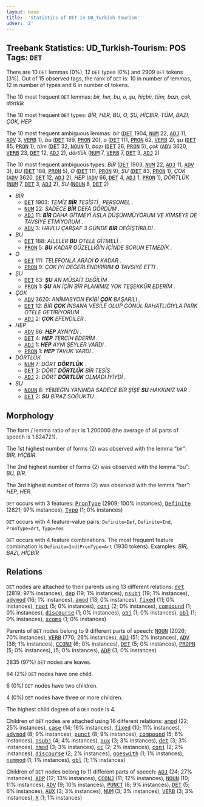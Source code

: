 ```yaml
---
layout: base
title:  'Statistics of DET in UD_Turkish-Tourism'
udver: '2'
---
```


## Treebank Statistics: UD_Turkish-Tourism: POS Tags: `DET`

There are 10 `DET` lemmas (0%), 12 `DET` types (0%) and 2909 `DET` tokens (3%).
Out of 15 observed tags, the rank of `DET` is: 10 in number of lemmas, 12 in number of types and 6 in number of tokens.

The 10 most frequent `DET` lemmas: <em>bir, her, bu, o, şu, hiçbir, tüm, bazı, çok, dörtlük</em>

The 10 most frequent `DET` types:  <em>BİR, HER, BU, O, ŞU, HİÇBİR, TÜM, BAZI, ÇOK, HEP</em>

The 10 most frequent ambiguous lemmas: <em>bir</em> (<tt><a href="tr_tourism-pos-DET.html">DET</a></tt> 1904, <tt><a href="tr_tourism-pos-NUM.html">NUM</a></tt> 22, <tt><a href="tr_tourism-pos-ADJ.html">ADJ</a></tt> 11, <tt><a href="tr_tourism-pos-ADV.html">ADV</a></tt> 3, <tt><a href="tr_tourism-pos-VERB.html">VERB</a></tt> 1), <em>bu</em> (<tt><a href="tr_tourism-pos-DET.html">DET</a></tt> 189, <tt><a href="tr_tourism-pos-PRON.html">PRON</a></tt> 20), <em>o</em> (<tt><a href="tr_tourism-pos-DET.html">DET</a></tt> 111, <tt><a href="tr_tourism-pos-PRON.html">PRON</a></tt> 62, <tt><a href="tr_tourism-pos-VERB.html">VERB</a></tt> 2), <em>şu</em> (<tt><a href="tr_tourism-pos-DET.html">DET</a></tt> 85, <tt><a href="tr_tourism-pos-PRON.html">PRON</a></tt> 1), <em>tüm</em> (<tt><a href="tr_tourism-pos-DET.html">DET</a></tt> 32, <tt><a href="tr_tourism-pos-NOUN.html">NOUN</a></tt> 1), <em>bazı</em> (<tt><a href="tr_tourism-pos-DET.html">DET</a></tt> 26, <tt><a href="tr_tourism-pos-PRON.html">PRON</a></tt> 5), <em>çok</em> (<tt><a href="tr_tourism-pos-ADV.html">ADV</a></tt> 3620, <tt><a href="tr_tourism-pos-VERB.html">VERB</a></tt> 23, <tt><a href="tr_tourism-pos-DET.html">DET</a></tt> 12, <tt><a href="tr_tourism-pos-ADJ.html">ADJ</a></tt> 2), <em>dörtlük</em> (<tt><a href="tr_tourism-pos-NUM.html">NUM</a></tt> 7, <tt><a href="tr_tourism-pos-VERB.html">VERB</a></tt> 7, <tt><a href="tr_tourism-pos-DET.html">DET</a></tt> 3, <tt><a href="tr_tourism-pos-ADJ.html">ADJ</a></tt> 2)

The 10 most frequent ambiguous types:  <em>BİR</em> (<tt><a href="tr_tourism-pos-DET.html">DET</a></tt> 1903, <tt><a href="tr_tourism-pos-NUM.html">NUM</a></tt> 22, <tt><a href="tr_tourism-pos-ADJ.html">ADJ</a></tt> 11, <tt><a href="tr_tourism-pos-ADV.html">ADV</a></tt> 3), <em>BU</em> (<tt><a href="tr_tourism-pos-DET.html">DET</a></tt> 188, <tt><a href="tr_tourism-pos-PRON.html">PRON</a></tt> 5), <em>O</em> (<tt><a href="tr_tourism-pos-DET.html">DET</a></tt> 111, <tt><a href="tr_tourism-pos-PRON.html">PRON</a></tt> 9), <em>ŞU</em> (<tt><a href="tr_tourism-pos-DET.html">DET</a></tt> 83, <tt><a href="tr_tourism-pos-PRON.html">PRON</a></tt> 1), <em>ÇOK</em> (<tt><a href="tr_tourism-pos-ADV.html">ADV</a></tt> 3620, <tt><a href="tr_tourism-pos-DET.html">DET</a></tt> 12, <tt><a href="tr_tourism-pos-ADJ.html">ADJ</a></tt> 2), <em>HEP</em> (<tt><a href="tr_tourism-pos-ADV.html">ADV</a></tt> 66, <tt><a href="tr_tourism-pos-DET.html">DET</a></tt> 4, <tt><a href="tr_tourism-pos-ADJ.html">ADJ</a></tt> 1, <tt><a href="tr_tourism-pos-PRON.html">PRON</a></tt> 1), <em>DÖRTLÜK</em> (<tt><a href="tr_tourism-pos-NUM.html">NUM</a></tt> 7, <tt><a href="tr_tourism-pos-DET.html">DET</a></tt> 3, <tt><a href="tr_tourism-pos-ADJ.html">ADJ</a></tt> 2), <em>SU</em> (<tt><a href="tr_tourism-pos-NOUN.html">NOUN</a></tt> 8, <tt><a href="tr_tourism-pos-DET.html">DET</a></tt> 2)


* <em>BİR</em>
  * <tt><a href="tr_tourism-pos-DET.html">DET</a></tt> 1903: <em>TEMİZ <b>BİR</b> TESİSTİ , PERSONEL .</em>
  * <tt><a href="tr_tourism-pos-NUM.html">NUM</a></tt> 22: <em>SADECE <b>BİR</b> DEFA GÖRDÜM .</em>
  * <tt><a href="tr_tourism-pos-ADJ.html">ADJ</a></tt> 11: <em><b>BİR</b> DAHA GİTMEYİ ASLA DÜŞÜNMÜYORUM VE KİMSEYE DE TAVSİYE ETMİYORUM .</em>
  * <tt><a href="tr_tourism-pos-ADV.html">ADV</a></tt> 3: <em>HAVLU ÇARŞAF 3 GÜNDE <b>BİR</b> DEĞİŞTİRİLDİ .</em>
* <em>BU</em>
  * <tt><a href="tr_tourism-pos-DET.html">DET</a></tt> 188: <em>AİLELER <b>BU</b> OTELE GİTMELİ .</em>
  * <tt><a href="tr_tourism-pos-PRON.html">PRON</a></tt> 5: <em><b>BU</b> KADAR GÜZELLİĞİN İÇİNDE SORUN ETMEDİK .</em>
* <em>O</em>
  * <tt><a href="tr_tourism-pos-DET.html">DET</a></tt> 111: <em>TELEFONLA ARADI <b>O</b> KADAR .</em>
  * <tt><a href="tr_tourism-pos-PRON.html">PRON</a></tt> 9: <em>ÇOK İYİ DEĞERLENDİRİRİM <b>O</b> TAVSİYE ETTİ .</em>
* <em>ŞU</em>
  * <tt><a href="tr_tourism-pos-DET.html">DET</a></tt> 83: <em><b>ŞU</b> AN MÜSAİT DEĞİLİM .</em>
  * <tt><a href="tr_tourism-pos-PRON.html">PRON</a></tt> 1: <em><b>ŞU</b> AN İÇİN BİR PLANIMIZ YOK TEŞEKKÜR EDERİM .</em>
* <em>ÇOK</em>
  * <tt><a href="tr_tourism-pos-ADV.html">ADV</a></tt> 3620: <em>ANİMASYON EKİBİ <b>ÇOK</b> BAŞARILI .</em>
  * <tt><a href="tr_tourism-pos-DET.html">DET</a></tt> 12: <em>BİR <b>ÇOK</b> İNSANA VESİLE OLUP GÖNÜL RAHATLIĞIYLA PARK OTELE GETİRİYORUM .</em>
  * <tt><a href="tr_tourism-pos-ADJ.html">ADJ</a></tt> 2: <em><b>ÇOK</b> EFENDİLER .</em>
* <em>HEP</em>
  * <tt><a href="tr_tourism-pos-ADV.html">ADV</a></tt> 66: <em><b>HEP</b> AYNIYDI .</em>
  * <tt><a href="tr_tourism-pos-DET.html">DET</a></tt> 4: <em><b>HEP</b> TERCİH EDERİM .</em>
  * <tt><a href="tr_tourism-pos-ADJ.html">ADJ</a></tt> 1: <em><b>HEP</b> AYNI ŞEYLER VARDI .</em>
  * <tt><a href="tr_tourism-pos-PRON.html">PRON</a></tt> 1: <em><b>HEP</b> TAVUK VARDI .</em>
* <em>DÖRTLÜK</em>
  * <tt><a href="tr_tourism-pos-NUM.html">NUM</a></tt> 7: <em>DÖRT <b>DÖRTLÜK</b> .</em>
  * <tt><a href="tr_tourism-pos-DET.html">DET</a></tt> 3: <em>DÖRT <b>DÖRTLÜK</b> BİR TESİS .</em>
  * <tt><a href="tr_tourism-pos-ADJ.html">ADJ</a></tt> 2: <em>DÖRT <b>DÖRTLÜK</b> OLMADI İYİYDİ .</em>
* <em>SU</em>
  * <tt><a href="tr_tourism-pos-NOUN.html">NOUN</a></tt> 8: <em>YEMEĞİN YANINDA SADECE BİR ŞİŞE <b>SU</b> HAKKINIZ VAR .</em>
  * <tt><a href="tr_tourism-pos-DET.html">DET</a></tt> 2: <em><b>SU</b> BİRAZ SOĞUKTU .</em>

## Morphology

The form / lemma ratio of `DET` is 1.200000 (the average of all parts of speech is 1.824721).

The 1st highest number of forms (2) was observed with the lemma “bir”: <em>BİR, HİÇBİR</em>.

The 2nd highest number of forms (2) was observed with the lemma “bu”: <em>BU, BİR</em>.

The 3rd highest number of forms (2) was observed with the lemma “her”: <em>HEP, HER</em>.

`DET` occurs with 3 features: <tt><a href="tr_tourism-feat-PronType.html">PronType</a></tt> (2909; 100% instances), <tt><a href="tr_tourism-feat-Definite.html">Definite</a></tt> (2821; 97% instances), <tt><a href="tr_tourism-feat-Typo.html">Typo</a></tt> (1; 0% instances)

`DET` occurs with 4 feature-value pairs: `Definite=Def`, `Definite=Ind`, `PronType=Art`, `Typo=Yes`

`DET` occurs with 4 feature combinations.
The most frequent feature combination is `Definite=Ind|PronType=Art` (1930 tokens).
Examples: <em>BİR, BAZI, HİÇBİR</em>


## Relations

`DET` nodes are attached to their parents using 13 different relations: <tt><a href="tr_tourism-dep-det.html">det</a></tt> (2819; 97% instances), <tt><a href="tr_tourism-dep-dep.html">dep</a></tt> (19; 1% instances), <tt><a href="tr_tourism-dep-nsubj.html">nsubj</a></tt> (19; 1% instances), <tt><a href="tr_tourism-dep-advmod.html">advmod</a></tt> (16; 1% instances), <tt><a href="tr_tourism-dep-amod.html">amod</a></tt> (13; 0% instances), <tt><a href="tr_tourism-dep-fixed.html">fixed</a></tt> (11; 0% instances), <tt><a href="tr_tourism-dep-root.html">root</a></tt> (5; 0% instances), <tt><a href="tr_tourism-dep-conj.html">conj</a></tt> (2; 0% instances), <tt><a href="tr_tourism-dep-compound.html">compound</a></tt> (1; 0% instances), <tt><a href="tr_tourism-dep-discourse.html">discourse</a></tt> (1; 0% instances), <tt><a href="tr_tourism-dep-obj.html">obj</a></tt> (1; 0% instances), <tt><a href="tr_tourism-dep-obl.html">obl</a></tt> (1; 0% instances), <tt><a href="tr_tourism-dep-xcomp.html">xcomp</a></tt> (1; 0% instances)

Parents of `DET` nodes belong to 9 different parts of speech: <tt><a href="tr_tourism-pos-NOUN.html">NOUN</a></tt> (2026; 70% instances), <tt><a href="tr_tourism-pos-VERB.html">VERB</a></tt> (770; 26% instances), <tt><a href="tr_tourism-pos-ADJ.html">ADJ</a></tt> (51; 2% instances), <tt><a href="tr_tourism-pos-ADV.html">ADV</a></tt> (38; 1% instances), <tt><a href="tr_tourism-pos-CCONJ.html">CCONJ</a></tt> (6; 0% instances), <tt><a href="tr_tourism-pos-DET.html">DET</a></tt> (5; 0% instances), <tt><a href="tr_tourism-pos-PROPN.html">PROPN</a></tt> (5; 0% instances),  (5; 0% instances), <tt><a href="tr_tourism-pos-ADP.html">ADP</a></tt> (3; 0% instances)

2835 (97%) `DET` nodes are leaves.

64 (2%) `DET` nodes have one child.

6 (0%) `DET` nodes have two children.

4 (0%) `DET` nodes have three or more children.

The highest child degree of a `DET` node is 4.

Children of `DET` nodes are attached using 16 different relations: <tt><a href="tr_tourism-dep-amod.html">amod</a></tt> (22; 25% instances), <tt><a href="tr_tourism-dep-case.html">case</a></tt> (14; 16% instances), <tt><a href="tr_tourism-dep-fixed.html">fixed</a></tt> (10; 11% instances), <tt><a href="tr_tourism-dep-advmod.html">advmod</a></tt> (8; 9% instances), <tt><a href="tr_tourism-dep-punct.html">punct</a></tt> (8; 9% instances), <tt><a href="tr_tourism-dep-compound.html">compound</a></tt> (5; 6% instances), <tt><a href="tr_tourism-dep-nsubj.html">nsubj</a></tt> (4; 4% instances), <tt><a href="tr_tourism-dep-aux.html">aux</a></tt> (3; 3% instances), <tt><a href="tr_tourism-dep-det.html">det</a></tt> (3; 3% instances), <tt><a href="tr_tourism-dep-nmod.html">nmod</a></tt> (3; 3% instances), <tt><a href="tr_tourism-dep-cc.html">cc</a></tt> (2; 2% instances), <tt><a href="tr_tourism-dep-conj.html">conj</a></tt> (2; 2% instances), <tt><a href="tr_tourism-dep-discourse.html">discourse</a></tt> (2; 2% instances), <tt><a href="tr_tourism-dep-goeswith.html">goeswith</a></tt> (1; 1% instances), <tt><a href="tr_tourism-dep-nummod.html">nummod</a></tt> (1; 1% instances), <tt><a href="tr_tourism-dep-obl.html">obl</a></tt> (1; 1% instances)

Children of `DET` nodes belong to 11 different parts of speech: <tt><a href="tr_tourism-pos-ADJ.html">ADJ</a></tt> (24; 27% instances), <tt><a href="tr_tourism-pos-ADP.html">ADP</a></tt> (12; 13% instances), <tt><a href="tr_tourism-pos-CCONJ.html">CCONJ</a></tt> (11; 12% instances), <tt><a href="tr_tourism-pos-NOUN.html">NOUN</a></tt> (10; 11% instances), <tt><a href="tr_tourism-pos-ADV.html">ADV</a></tt> (9; 10% instances), <tt><a href="tr_tourism-pos-PUNCT.html">PUNCT</a></tt> (8; 9% instances), <tt><a href="tr_tourism-pos-DET.html">DET</a></tt> (5; 6% instances), <tt><a href="tr_tourism-pos-AUX.html">AUX</a></tt> (3; 3% instances), <tt><a href="tr_tourism-pos-NUM.html">NUM</a></tt> (3; 3% instances), <tt><a href="tr_tourism-pos-VERB.html">VERB</a></tt> (3; 3% instances), <tt><a href="tr_tourism-pos-X.html">X</a></tt> (1; 1% instances)

